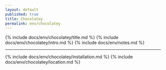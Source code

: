 ```yaml
---
layout: default
published: true
title: Chocolatey
permalink: env/chocolatey
---
```


{% include docs/env/chocolatey/title.md %}
{% include docs/env/chocolatey/intro.md %}
{% include docs/env/notes.md %}

---

{% include docs/env/chocolatey/installation.md %}
{% include docs/env/chocolatey/location.md %}
